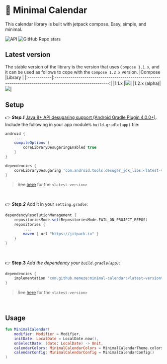 # 📅 Minimal Calendar 
This calendar library is built with jetpack compose. Easy, simple, and minimal.  

![API](https://img.shields.io/badge/API-21+-blue) 
![GitHub Repo stars](https://img.shields.io/github/stars/memeze/minimal-calendar?color=yellow)

## Latest version
The stable version of the library is the version that uses `Compose 1.1.x`, and it can be used as follows to cope with the `Compose 1.2.x` version.
|Compose      |Library                                                                                                    |
|:------------|:---------------------------------------------------------------------------------------------------------:|
|1.1.x        |[![](https://img.shields.io/badge/JitPack-v1.0.5-brightgreen)](https://jitpack.io/#memeze/minimal-calendar)|
|1.2.x (alpha)|[![](https://img.shields.io/badge/JitPack-v1.1.2-brightgreen)](https://jitpack.io/#memeze/minimal-calendar)|


## Setup
👉 _**Step.1**_ [Java 8+ API desugaring support (Android Gradle Plugin 4.0.0+)](https://developer.android.com/studio/write/java8-support#library-desugaring).  
Include the following in your app module’s `build.gradle(app)` file:
```groovy
android {
    ....
    compileOptions {
        coreLibraryDesugaringEnabled true
    }
}

dependencies {
    coreLibraryDesugaring 'com.android.tools:desugar_jdk_libs:<latest-version>'
}
```
> See [here](https://mvnrepository.com/artifact/com.android.tools/desugar_jdk_libs) for the `<latest-version>`

</br>

👉 _**Step.2**_ Add it in your `setting.gradle`:
```groovy
dependencyResolutionManagement {
    repositoriesMode.set(RepositoriesMode.FAIL_ON_PROJECT_REPOS)
    repositories {
        ....
        maven { url "https://jitpack.io" }
    }
}
```

</br>

👉 **Step.3** _Add the dependency your `build.gradle(app)`:_
```groovy
dependencies {
    implementation 'com.github.memeze:minimal-calendar:<latest-version>'
}
```
> See [here](https://github.com/memeze/minimal-calendar#latest-version) for the `<latest-version>`

</br>

## Usage
```kotlin
fun MinimalCalendar(
    modifier: Modifier = Modifier,
    initDate: LocalDate = LocalDate.now(),
    onSelectDate: (date: LocalDate) -> Unit,
    calendarColors: MinimalCalendarColors = MinimalCalendarTheme.colors(),
    calendarConfig: MinimalCalendarConfig = MinimalCalendarConfig()
)
```
